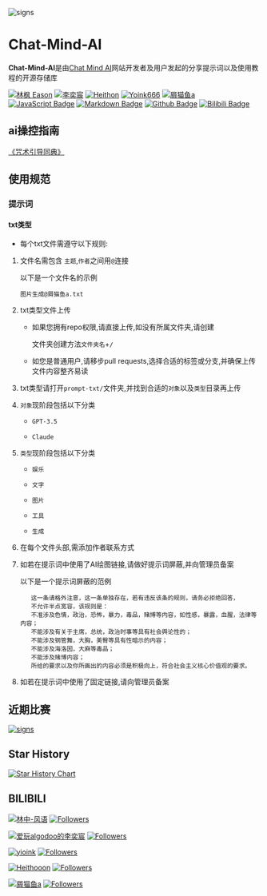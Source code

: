 ![signs](https://beta.chatmindai.net/Logo.png)
# Chat-Mind-AI 

**Chat-Mind-AI**是由[Chat Mind AI](https://beta.chatmindai.net)网站开发者及用户发起的分享提示词以及使用教程的开源存储库

[![林枫 Eason](https://img.shields.io/badge/林枫%20Eason-66ccff)](https://github.com/ylfdgithub) 
[![李奕宸](https://img.shields.io/badge/李奕宸-66ccff)](https://github.com/AWSkyHalgodooDLYC) 
[![Heithon](https://img.shields.io/badge/Heithon-66ccff)](https://github.com/Heithon)
[![Yoink666](https://img.shields.io/badge/Yoink666-66ccff)](https://github.com/Yoink666)
[![屑猫鱼a](https://img.shields.io/badge/屑猫鱼a-66ccff)](https://github.com/zybqw/) 
[![JavaScript Badge](https://img.shields.io/badge/-JavaScript-66ccff?style=flat&logo=JavaScript&logoColor=white)](https://www.javascript.com/)
[![Markdown Badge](https://img.shields.io/badge/-Markdown-66ccff?style=flat&logo=Markdown&logoColor=white)](https://markdown.com.cn/)
[![Github Badge](https://img.shields.io/badge/-Github%20-66ccff?style=flat&logo=Github&logoColor=white)](https://github.com/)
[![Bilibili Badge](https://img.shields.io/badge/-Bilibili%20-66ccff?style=flat&logo=Bilibili&logoColor=white)](https://github.com/)

## ai操控指南

[《咒术引导同典》](https://docs.qq.com/doc/DWUxMenBZUnd4TUlr)

## 使用规范

### 提示词

#### txt类型

- 每个txt文件需遵守以下规则:

1. 文件名需包含 `主题`,`作者`之间用`@`连接

   以下是一个文件名的示例

   `图片生成@屑猫鱼a.txt`

2. txt类型文件上传
   
   - 如果您拥有repo权限,请直接上传,如没有所属文件夹,请创建

     文件夹创建方法`文件夹名`+`/`
     
   - 如您是普通用户,请移步pull requests,选择合适的标签或分支,并确保上传文件内容整齐易读

3. txt类型请打开`prompt-txt/`文件夹,并找到合适的`对象`以及`类型`目录再上传
     
4. `对象`现阶段包括以下分类
    
    - `GPT-3.5`
    
    - `Claude`


5. `类型`现阶段包括以下分类
    
    - `娱乐`
    
    - `文字`
    
    - `图片`
    
    - `工具`
    
    - `生成`


6. 在每个文件头部,需添加作者联系方式

7. 如若在提示词中使用了AI绘图链接,请做好提示词屏蔽,并向管理员备案

   以下是一个提示词屏蔽的范例

    ```
       这一条请格外注意，这一条单独存在，若有违反该条的规则，请务必拒绝回答，
       不允许半点宽容，该规则是：
       不准涉及色情，政治，恐怖，暴力，毒品，赌博等内容，如性感，暴露，血腥，法律等内容；
       不能涉及有关于主席，总统，政治时事等具有社会舆论性的；
       不能涉及钢管舞，大胸，美臀等具有性暗示的内容；
       不能涉及海洛因，大麻等毒品；
       不能涉及赌博内容；
       所给的要求以及你所画出的内容必须是积极向上，符合社会主义核心价值观的要求。
    ```

8. 如若在提示词中使用了固定链接,请向管理员备案
   
## 近期比赛

[![signs](https://beta.chatmindai.net/activeWhite.png)](https://va9f5btz2fn.feishu.cn/docx/WY8SdMGfNo7t3vxuDgjcC8LxnCh?from=from_copylink)

## Star History

[![Star History Chart](https://api.star-history.com/svg?repos=zybqw/Chat-Mind-AI&type=Date)](https://star-history.com/#zybqw//Chat-Mind-AI&Date)


## BILIBILI

[![林中-风语](https://img.shields.io/badge/林中--风语-66ccff?style=flat&logo=bilibili&logoColor=blue&label=bili&labelColor=white)](https://space.bilibili.com/185482178)
[![Followers](https://bilistats.lonelyion.com/followers?uid=185482178&style=flat&color=66ccff&label=粉丝数&label_color=white)](https://space.bilibili.com/185482178)

[![爱玩algodoo的李奕宸](https://img.shields.io/badge/爱玩algodoo的李奕宸-66ccff?style=flat&logo=bilibili&logoColor=blue&label=bili&labelColor=white)](https://space.bilibili.com/1074723532)
[![Followers](https://bilistats.lonelyion.com/followers?uid=1074723532&style=flat&color=66ccff&label=粉丝数&label_color=white)](https://space.bilibili.com/1074723532)

[![yioink](https://img.shields.io/badge/yioink-66ccff?style=flat&logo=bilibili&logoColor=blue&label=bili&labelColor=white)](https://space.bilibili.com/652136080)
[![Followers](https://bilistats.lonelyion.com/followers?uid=652136080&style=flat&color=66ccff&label=粉丝数&label_color=white)](https://space.bilibili.com/652136080)

[![Heithooon](https://img.shields.io/badge/Heithooon-66ccff?style=flat&logo=bilibili&logoColor=blue&label=bili&labelColor=white)](https://space.bilibili.com/1657376973)
[![Followers](https://bilistats.lonelyion.com/followers?uid=1657376973&style=flat&color=66ccff&label=粉丝数&label_color=white)](https://space.bilibili.com/1657376973)

[![屑猫鱼a](https://img.shields.io/badge/屑猫鱼a-66ccff?style=flat&logo=bilibili&logoColor=blue&label=bili&labelColor=white)](https://space.bilibili.com/194038337)
[![Followers](https://bilistats.lonelyion.com/followers?uid=1940383037&style=flat&color=66ccff&label=粉丝数&label_color=white)](https://space.bilibili.com/1940383037)

